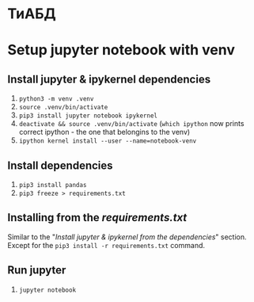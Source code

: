 # ТиАБД

# Setup jupyter notebook with venv

## Install jupyter & ipykernel dependencies

1. `python3 -m venv .venv`
2. `source .venv/bin/activate`
3. `pip3 install jupyter notebook ipykernel`
4. `deactivate && source .venv/bin/activate` (`which ipython` now prints correct ipython - the one that belongins to the venv)
5. `ipython kernel install --user --name=notebook-venv`

## Install dependencies

1. `pip3 install pandas`
2. `pip3 freeze > requirements.txt`

## Installing from the *requirements.txt*

Similar to the "*Install jupyter & ipykernel from the dependencies*" section.
Except for the `pip3 install -r requirements.txt` command.

## Run jupyter

1. `jupyter notebook`

